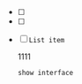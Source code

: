  - [ ] 
 - [ ] 
 - [ ] `List item`

    1111
    ```
    show interface 
    ```

<!--stackedit_data:
eyJoaXN0b3J5IjpbLTc5NjYzMjQ3NCwtMjA4ODc0NjYxMl19
-->